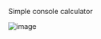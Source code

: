 Simple console calculator

![image](https://user-images.githubusercontent.com/86486142/148813376-05d6fd2b-65a9-447a-918b-63fc6d92f2e6.png)
